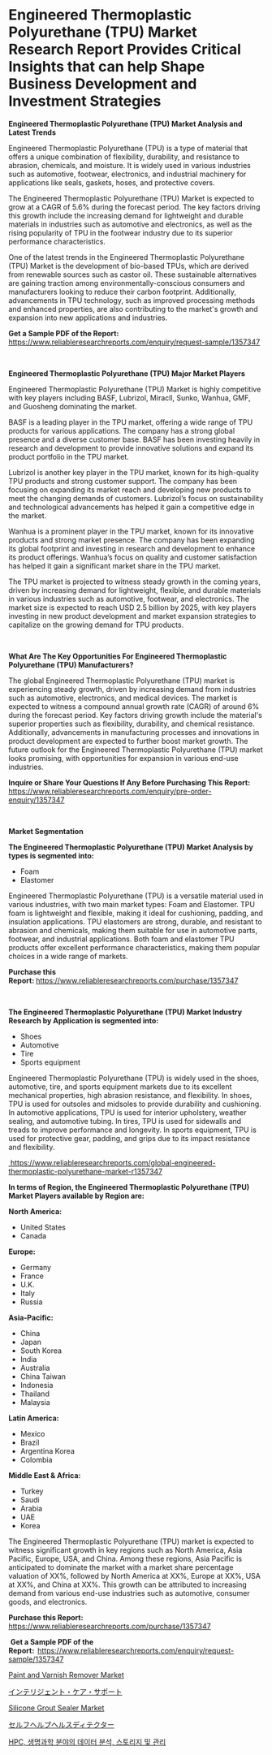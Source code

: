 <p><h1>Engineered Thermoplastic Polyurethane (TPU) Market Research Report Provides Critical Insights that can help Shape Business Development and Investment Strategies</h1></p><p><strong>Engineered Thermoplastic Polyurethane (TPU) Market Analysis and Latest Trends</strong></p>
<p><p>Engineered Thermoplastic Polyurethane (TPU) is a type of material that offers a unique combination of flexibility, durability, and resistance to abrasion, chemicals, and moisture. It is widely used in various industries such as automotive, footwear, electronics, and industrial machinery for applications like seals, gaskets, hoses, and protective covers.</p><p>The Engineered Thermoplastic Polyurethane (TPU) Market is expected to grow at a CAGR of 5.6% during the forecast period. The key factors driving this growth include the increasing demand for lightweight and durable materials in industries such as automotive and electronics, as well as the rising popularity of TPU in the footwear industry due to its superior performance characteristics.</p><p>One of the latest trends in the Engineered Thermoplastic Polyurethane (TPU) Market is the development of bio-based TPUs, which are derived from renewable sources such as castor oil. These sustainable alternatives are gaining traction among environmentally-conscious consumers and manufacturers looking to reduce their carbon footprint. Additionally, advancements in TPU technology, such as improved processing methods and enhanced properties, are also contributing to the market's growth and expansion into new applications and industries.</p></p>
<p><strong>Get a Sample PDF of the Report:&nbsp;</strong> <a href="https://www.reliableresearchreports.com/enquiry/request-sample/1357347">https://www.reliableresearchreports.com/enquiry/request-sample/1357347</a></p>
<p>&nbsp;</p>
<p><strong>Engineered Thermoplastic Polyurethane (TPU) Major Market Players</strong></p>
<p><p>Engineered Thermoplastic Polyurethane (TPU) Market is highly competitive with key players including BASF, Lubrizol, Miracll, Sunko, Wanhua, GMF, and Guosheng dominating the market. </p><p>BASF is a leading player in the TPU market, offering a wide range of TPU products for various applications. The company has a strong global presence and a diverse customer base. BASF has been investing heavily in research and development to provide innovative solutions and expand its product portfolio in the TPU market.</p><p>Lubrizol is another key player in the TPU market, known for its high-quality TPU products and strong customer support. The company has been focusing on expanding its market reach and developing new products to meet the changing demands of customers. Lubrizol’s focus on sustainability and technological advancements has helped it gain a competitive edge in the market.</p><p>Wanhua is a prominent player in the TPU market, known for its innovative products and strong market presence. The company has been expanding its global footprint and investing in research and development to enhance its product offerings. Wanhua’s focus on quality and customer satisfaction has helped it gain a significant market share in the TPU market.</p><p>The TPU market is projected to witness steady growth in the coming years, driven by increasing demand for lightweight, flexible, and durable materials in various industries such as automotive, footwear, and electronics. The market size is expected to reach USD 2.5 billion by 2025, with key players investing in new product development and market expansion strategies to capitalize on the growing demand for TPU products.</p></p>
<p>&nbsp;</p>
<p><strong>What Are The Key Opportunities For Engineered Thermoplastic Polyurethane (TPU) Manufacturers?</strong></p>
<p><p>The global Engineered Thermoplastic Polyurethane (TPU) market is experiencing steady growth, driven by increasing demand from industries such as automotive, electronics, and medical devices. The market is expected to witness a compound annual growth rate (CAGR) of around 6% during the forecast period. Key factors driving growth include the material's superior properties such as flexibility, durability, and chemical resistance. Additionally, advancements in manufacturing processes and innovations in product development are expected to further boost market growth. The future outlook for the Engineered Thermoplastic Polyurethane (TPU) market looks promising, with opportunities for expansion in various end-use industries.</p></p>
<p><strong>Inquire or Share Your Questions If Any Before Purchasing This Report:</strong> <a href="https://www.reliableresearchreports.com/enquiry/pre-order-enquiry/1357347">https://www.reliableresearchreports.com/enquiry/pre-order-enquiry/1357347</a></p>
<p>&nbsp;</p>
<p><strong>Market Segmentation</strong></p>
<p><strong>The Engineered Thermoplastic Polyurethane (TPU) Market Analysis by types is segmented into:</strong></p>
<p><ul><li>Foam</li><li>Elastomer</li></ul></p>
<p><p>Engineered Thermoplastic Polyurethane (TPU) is a versatile material used in various industries, with two main market types: Foam and Elastomer. TPU foam is lightweight and flexible, making it ideal for cushioning, padding, and insulation applications. TPU elastomers are strong, durable, and resistant to abrasion and chemicals, making them suitable for use in automotive parts, footwear, and industrial applications. Both foam and elastomer TPU products offer excellent performance characteristics, making them popular choices in a wide range of markets.</p></p>
<p><strong>Purchase this Report:&nbsp;</strong><a href="https://www.reliableresearchreports.com/purchase/1357347">https://www.reliableresearchreports.com/purchase/1357347</a></p>
<p>&nbsp;</p>
<p><strong>The Engineered Thermoplastic Polyurethane (TPU) Market Industry Research by Application is segmented into:</strong></p>
<p><ul><li>Shoes</li><li>Automotive</li><li>Tire</li><li>Sports equipment</li></ul></p>
<p><p>Engineered Thermoplastic Polyurethane (TPU) is widely used in the shoes, automotive, tire, and sports equipment markets due to its excellent mechanical properties, high abrasion resistance, and flexibility. In shoes, TPU is used for outsoles and midsoles to provide durability and cushioning. In automotive applications, TPU is used for interior upholstery, weather sealing, and automotive tubing. In tires, TPU is used for sidewalls and treads to improve performance and longevity. In sports equipment, TPU is used for protective gear, padding, and grips due to its impact resistance and flexibility.</p></p>
<p><a href="https://www.reliableresearchreports.com/global-engineered-thermoplastic-polyurethane-market-r1357347">&nbsp;https://www.reliableresearchreports.com/global-engineered-thermoplastic-polyurethane-market-r1357347</a></p>
<p><strong>In terms of Region, the Engineered Thermoplastic Polyurethane (TPU) Market Players available by Region are:</strong></p>
<p>
    <p> <strong> North America: </strong>
        <ul>
            <li>United States</li>
            <li>Canada</li>
        </ul>
        </p> 
    <p> <strong> Europe: </strong>
        <ul>
            <li>Germany</li>
            <li>France</li>
            <li>U.K.</li>
            <li>Italy</li>
            <li>Russia</li>
        </ul>
        </p> 
    <p> <strong> Asia-Pacific: </strong>
        <ul>
            <li>China</li>
            <li>Japan</li>
            <li>South Korea</li>
            <li>India</li>
            <li>Australia</li>
            <li>China Taiwan</li>
            <li>Indonesia</li>
            <li>Thailand</li>
            <li>Malaysia</li>
        </ul>
        </p> 
    <p> <strong> Latin America: </strong>
        <ul>
            <li>Mexico</li>
            <li>Brazil</li>
            <li>Argentina Korea</li>
            <li>Colombia</li>
        </ul>
        </p> 
    <p> <strong> Middle East & Africa: </strong>
        <ul>
            <li>Turkey</li>
            <li>Saudi</li>
            <li>Arabia</li>
            <li>UAE</li>
            <li>Korea</li>
        </ul>
    </p>
    </p>
<p><p>The Engineered Thermoplastic Polyurethane (TPU) market is expected to witness significant growth in key regions such as North America, Asia Pacific, Europe, USA, and China. Among these regions, Asia Pacific is anticipated to dominate the market with a market share percentage valuation of XX%, followed by North America at XX%, Europe at XX%, USA at XX%, and China at XX%. This growth can be attributed to increasing demand from various end-use industries such as automotive, consumer goods, and electronics.</p></p>
<p><strong>Purchase this Report: </strong><a href="https://www.reliableresearchreports.com/purchase/1357347">https://www.reliableresearchreports.com/purchase/1357347</a></p>
<p>&nbsp;<strong>Get a Sample PDF of the Report:&nbsp;&nbsp;</strong><a href="https://www.reliableresearchreports.com/enquiry/request-sample/1357347">https://www.reliableresearchreports.com/enquiry/request-sample/1357347</a></p>
<p><strong></strong></p>
<p><p><a href="https://github.com/Krish2023na/Market-Research-Report-List-5/blob/main/paint-and-varnish-remover-market.md">Paint and Varnish Remover Market</a></p><p><a href="https://github.com/LuzHills1972/Market-Research-Report-List-1/blob/main/7520800135804.md">インテリジェント・ケア・サポート</a></p><p><a href="https://github.com/bmorecock/Market-Research-Report-List-3/blob/main/silicone-grout-sealer-market.md">Silicone Grout Sealer Market</a></p><p><a href="https://github.com/kegley4963/Market-Research-Report-List-1/blob/main/1000272135803.md">セルフヘルプヘルスディテクター</a></p><p><a href="https://github.com/oajzkywllm460/Market-Research-Report-List-2/blob/main/4336660141297.md">HPC, 생명과학 분야의 데이터 분석, 스토리지 및 관리</a></p></p>